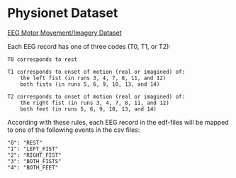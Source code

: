 # Physionet Dataset
[EEG Motor Movement/Imagery Dataset](https://physionet.org/content/eegmmidb/1.0.0)

Each EEG record has one of three codes (T0, T1, or T2):
    
    T0 corresponds to rest
    
    T1 corresponds to onset of motion (real or imagined) of:
        the left fist (in runs 3, 4, 7, 8, 11, and 12)
        both fists (in runs 5, 6, 9, 10, 13, and 14)
    
    T2 corresponds to onset of motion (real or imagined) of:
        the right fist (in runs 3, 4, 7, 8, 11, and 12)
        both feet (in runs 5, 6, 9, 10, 13, and 14)

According with these rules, each EEG record in the edf-files will be mapped to one of the following events in the csv files:

    "0": "REST"
    "1": "LEFT_FIST"
    "2": "RIGHT_FIST"
    "3": "BOTH_FISTS"
    "4": "BOTH_FEET"